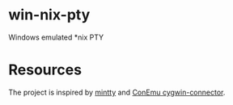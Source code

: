 # win-nix-pty
Windows emulated *nix PTY
# Resources
The project is inspired by [mintty](https://github.com/mintty/mintty) and [ConEmu cygwin-connector](https://github.com/Maximus5/cygwin-connector/).
